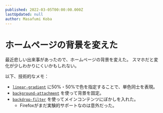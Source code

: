 ```yaml
---
published: 2022-03-05T00:00:00.000Z
lastUpdated: null
author: Masafumi Koba
---
```


# ホームページの背景を変えた

最近悲しい出来事があったので、ホームページの背景を変えた。
スマホだと変化が少しわかりにくいかもしれない。

以下、技術的なメモ：

- [`linear-gradient`](https://developer.mozilla.org/docs/Web/CSS/gradient/linear-gradient()) に50%・50%で色を指定することで、単色同士を表現。
- [`background-attachment`](https://developer.mozilla.org/docs/Web/CSS/background-attachment) を使って背景を固定。
- [`backdrop-filter`](https://developer.mozilla.org/docs/Web/CSS/backdrop-filter) を使ってメインコンテンツにぼかしを入れた。
  - Firefoxがまだ実験的サポートなのは意外だった。
